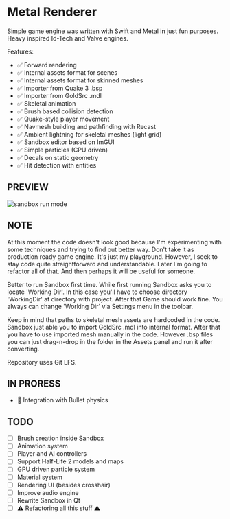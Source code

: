 #  Metal Renderer

Simple game engine was written with Swift and Metal in just fun purposes.
Heavy inspired Id-Tech and Valve engines.

Features:
- ✅ Forward rendering
- ✅ Internal assets format for scenes
- ✅ Internal assets format for skinned meshes
- ✅ Importer from Quake 3 .bsp
- ✅ Importer from GoldSrc .mdl
- ✅ Skeletal animation
- ✅ Brush based collision detection
- ✅ Quake-style player movement
- ✅ Navmesh building and pathfinding with Recast
- ✅ Ambient lightning for skeletal meshes (light grid)
- ✅ Sandbox editor based on ImGUI
- ✅ Simple particles (CPU driven)
- ✅ Decals on static geometry
- ✅ Hit detection with entities

## PREVIEW
![sandbox run mode](https://github.com/tanelxen/MetalRenderer/assets/14359330/a250ff78-26f6-4284-a62f-20dbdd3feaa2)

## NOTE
At this moment the code doesn't look good because I'm experimenting with some techniques and trying to find out better way.
Don't take it as production ready game engine. It's just my playground. However, I seek to stay code quite straightforward and understandable.
Later I'm going to refactor all of that. And then perhaps it will be useful for someone.

Better to run Sandbox first time. While first running Sandbox asks you to locate 'Working Dir'. In this case you'll have to choose directory 'WorkingDir' at directory with project. After that Game should work fine. You always can change 'Working Dir' via Settings menu in the toolbar.

Keep in mind that paths to skeletal mesh assets are hardcoded in the code. Sandbox just able you to import GoldSrc .mdl into internal format. After that you have to use imported mesh manually in the code. However .bsp files you can just drag-n-drop in the folder in the Assets panel and run it after converting.

Repository uses Git LFS.

## IN PRORESS
- 🚧 Integration with Bullet physics

## TODO
- [ ] Brush creation inside Sandbox
- [ ] Animation system
- [ ] Player and AI controllers
- [ ] Support Half-Life 2 models and maps
- [ ] GPU driven particle system
- [ ] Material system
- [ ] Rendering UI (besides crosshair)
- [ ] Improve audio engine
- [ ] Rewrite Sandbox in Qt
- [ ] ⚠️ Refactoring all this stuff ⚠️
